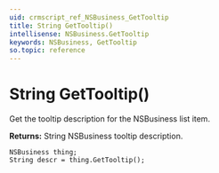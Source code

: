 ```yaml
---
uid: crmscript_ref_NSBusiness_GetTooltip
title: String GetTooltip()
intellisense: NSBusiness.GetTooltip
keywords: NSBusiness, GetTooltip
so.topic: reference
---
```


# String GetTooltip()

Get the tooltip description for the NSBusiness list item.

**Returns:** String NSBusiness tooltip description.

```crmscript
NSBusiness thing;
String descr = thing.GetTooltip();
```

